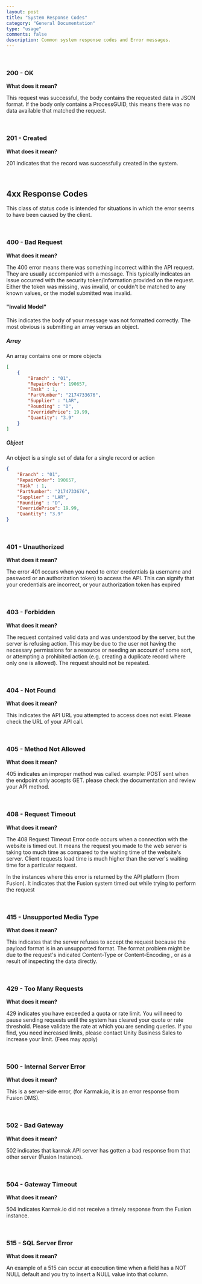 ```yaml
---
layout: post
title: "System Response Codes"
category: "General Documentation"
type: "usage" 
comments: false
description: Common system response codes and Error messages.
---
```


<a name="200">&nbsp;</a>
### 200 - OK
**What does it mean?**

This request was successful, the body contains the requested data in JSON format.  If the body only contains a ProcessGUID, this means there was no data available that matched the request.


<a name="201">&nbsp;</a>
### 201 - Created
**What does it mean?**

201 indicates that the record was successfully created in the system. 

<a name="4xx">&nbsp;</a>
## 4xx  Response Codes

This class of status code is intended for situations in which the error seems to have been caused by the client. 

<a name="400">&nbsp;</a>
### 400 - Bad Request
**What does it mean?**

The 400 error means there was something incorrect within the API request. They are usually accompanied with a message.  This typically indicates an issue occurred with the security token/information provided on the request.  Either the token was missing, was invalid, or couldn't be matched to any known values, or the model submitted was invalid. 

#### "Invalid Model"
This indicates the body of your message was not formatted correctly. The most obvious is submitting an array versus an object. 

##### **Array**<BR>
An array contains one or more objects

```json
[
    {
        "Branch" : "01",
        "RepairOrder": 190657,
        "Task" : 1,
        "PartNumber": "2174733676",
        "Supplier" : "LAR",
        "Rounding" : "D",
        "OverridePrice": 19.99,
        "Quantity": "3.9"
    }     
]
```

##### **Object**<BR>
An object is a single set of data for a single record or action

```json
{
	"Branch" : "01",
	"RepairOrder": 190657,
	"Task" : 1,
	"PartNumber": "2174733676",
	"Supplier" : "LAR",
	"Rounding" : "D",
	"OverridePrice": 19.99,
	"Quantity": "3.9"
}     
```

<a name="401">&nbsp;</a>
### 401 - Unauthorized
**What does it mean?**

The error 401 occurs when you need to enter credentials (a username and password or an authorization token) to access the API. This can signify that your credentials are incorrect, or your authorization token has expired


<a name="403">&nbsp;</a>
### 403 - Forbidden

**What does it mean?**

The request contained valid data and was understood by the server, but the server is refusing action. This may be due to the user not having the necessary permissions for a resource or needing an account of some sort, or attempting a prohibited action (e.g. creating a duplicate record where only one is allowed).  The request should not be repeated.


<a name="404">&nbsp;</a>
### 404 - Not Found
**What does it mean?**

This indicates the API URL you attempted to access does not exist. Please check the URL of your API call. 

<a name="405">&nbsp;</a>
### 405 - Method Not Allowed
**What does it mean?**

405 indicates an improper method was called. example: POST sent when the endpoint only accepts GET. please check the documentation and review your API method. 


<a name="408">&nbsp;</a>
### 408 - Request Timeout 

**What does it mean?**

The 408 Request Timeout Error code occurs when a connection with the website is timed out. It means the request you made to the web server is taking too much time as compared to the waiting time of the website's server. Client requests load time is much higher than the server's waiting time for a particular request.

In the instances where this error is returned by the API platform (from Fusion). It indicates that the Fusion system timed out while trying to perform the request


<a name="415">&nbsp;</a>
### 415 - Unsupported Media Type
**What does it mean?**

This indicates that the server refuses to accept the request because the payload format is in an unsupported format. The format problem might be due to the request's indicated Content-Type or Content-Encoding , or as a result of inspecting the data directly. 

<a name="429">&nbsp;</a>
### 429 - Too Many Requests
**What does it mean?**

429 indicates you have exceeded a quota or rate limit. You will need to pause sending requests until the system has cleared your quote or rate threshold. Please validate the rate at which you are sending queries. If you find, you need increased limits, please contact Unity Business Sales to increase your limit. (Fees may apply) 

<a name="500">&nbsp;</a>
### 500 - Internal Server Error
**What does it mean?**

This is a server-side error, (for Karmak.io, it is an error response from Fusion DMS).

<a name="502">&nbsp;</a>
### 502 - Bad Gateway
**What does it mean?**

502 indicates that karmak API server has gotten a bad response from that other server (Fusion Instance).

<a name="504">&nbsp;</a>
### 504 - Gateway Timeout
**What does it mean?**

504 indicates Karmak.io did not receive a timely response from the Fusion instance.

<a name="515">&nbsp;</a>
### 515 - SQL Server Error
**What does it mean?**

An example of a 515 can occur at execution time when a field has a NOT NULL default and you try to insert a NULL value into that column.
